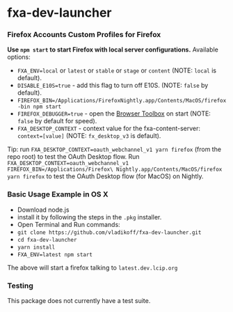 # fxa-dev-launcher

### Firefox Accounts Custom Profiles for Firefox

**Use `npm start` to start Firefox with local server configurations.**
Available options:

- `FXA_ENV=local` or `latest` or `stable` or `stage` or `content` (NOTE: `local` is default).
- `DISABLE_E10S=true` - add this flag to turn off E10S. (NOTE: `false` by default).
- `FIREFOX_BIN=/Applications/FirefoxNightly.app/Contents/MacOS/firefox-bin npm start`
- `FIREFOX_DEBUGGER=true` - open the [Browser Toolbox](https://developer.mozilla.org/en-US/docs/Tools/Browser_Toolbox) on start (NOTE: `false` by default for speed).
- `FXA_DESKTOP_CONTEXT` - context value for the fxa-content-server: `context=[value]` (NOTE: `fx_desktop_v3` is default).

Tip: run `FXA_DESKTOP_CONTEXT=oauth_webchannel_v1 yarn firefox` (from the repo root) to test the OAuth Desktop flow. Run `FXA_DESKTOP_CONTEXT=oauth_webchannel_v1 FIREFOX_BIN=/Applications/Firefox\ Nightly.app/Contents/MacOS/firefox yarn firefox` to test the OAuth Desktop flow (for MacOS) on Nightly.

### Basic Usage Example in OS X

- Download node.js
- install it by following the steps in the `.pkg` installer.
- Open Terminal and Run commands:
- `git clone https://github.com/vladikoff/fxa-dev-launcher.git`
- `cd fxa-dev-launcher`
- `yarn install`
- `FXA_ENV=latest npm start`

The above will start a firefox talking to `latest.dev.lcip.org`

### Testing

This package does not currently have a test suite.
